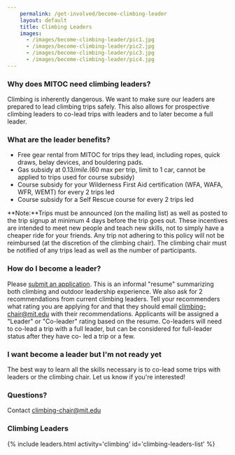 ```yaml
---
    permalink: /get-involved/become-climbing-leader
    layout: default
    title: Climbing Leaders
    images:
      - /images/become-climbing-leader/pic1.jpg
      - /images/become-climbing-leader/pic2.jpg
      - /images/become-climbing-leader/pic3.jpg
      - /images/become-climbing-leader/pic4.jpg
---
```


### Why does MITOC need climbing leaders?

Climbing is inherently dangerous. We want to make sure our leaders are prepared to lead climbing trips safely. This also allows for prospective climbing leaders to co-lead trips with leaders and to later become a full leader.

### What are the leader benefits?

*   Free gear rental from MITOC for trips they lead, including ropes, quick draws, belay devices, and bouldering pads.
*   Gas subsidy at $0.13/mile. ($60 max per trip, limit to 1 car, cannot be applied to trips used for course subsidy)
*   Course subsidy for your Wilderness First Aid certification (WFA, WAFA, WFR, WEMT) for every 2 trips led
*   Course subsidy for a Self Rescue course for every 2 trips led

**Note:**Trips must be announced (on the mailing list) as well as posted to the trip signup at minimum 4 days before the trip goes out. These incentives are intended to meet new people and teach new skills, not to simply have a cheaper ride for your friends. Any trip not adhering to this policy will not be reimbursed (at the discretion of the climbing chair). The climbing chair must be notified of any trips lead as well as the number of participants.

### How do I become a leader?

Please [submit an application](https://mitoc-trips.mit.edu/climbing/leaders/apply/). This is an informal "resume" summarizing both climbing and outdoor leadership experience. We also ask for 2 recommendations from current climbing leaders. Tell your recommenders what rating you are applying for and that they should email climbing-chair@mit.edu with their recommendations. Applicants will be assigned a "Leader" or "Co-leader" rating based on the resume. Co-leaders will need to co-lead a trip with a full leader, but can be considered for full-leader status after they have co- led a trip or a few.

### I want become a leader but I'm not ready yet

The best way to learn all the skills necessary is to co-lead some trips with leaders or the climbing chair. Let us know if you're interested!

### Questions?

Contact [climbing-chair@mit.edu](mailto:climbing-chair@mit.edu)

### Climbing Leaders

{% include leaders.html activity='climbing' id='climbing-leaders-list' %}



